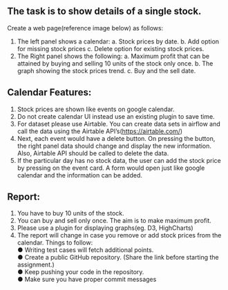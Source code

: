 
## The task is to show details of a single stock.

Create a web page(reference image below) as follows: ­
1. The left panel shows a calendar:­
a. Stock prices by date.
b. Add option for missing stock prices
c. Delete option for existing stock prices.
2. The Right panel shows the following:­
a. Maximum profit that can be attained by buying and selling 10 units of the stock
only once.
b. The graph showing the stock prices trend.
c. Buy and the sell date.

## Calendar Features:
1. Stock prices are shown like events on google calendar.
2. Do not create calendar UI instead use an existing plugin to save time.
3. For dataset please use Airtable. You can create data sets in airflow and call the data
using the Airtable API’s(https://airtable.com/)
4. Next, each event would have a delete button. On pressing the button, the right panel
data should change and display the new information. Also, Airtable API should be
called to delete the data.
5. If the particular day has no stock data, the user can add the stock price by pressing on
the event card. A form would open just like google calendar and the information can be
added.

## Report:­
1. You have to buy 10 units of the stock.
2. You can buy and sell only once. The aim is to make maximum profit.
3. Please use a plugin for displaying graphs(eg. D3, HighCharts)
4. The report will change in case you remove or add stock prices from the calendar.
Things to follow:­<br/>
● Writing test cases will fetch additional points.<br/>
● Create a public GitHub repository. (Share the link before starting the assignment.)<br/>
● Keep pushing your code in the repository.<br/>
● Make sure you have proper commit messages